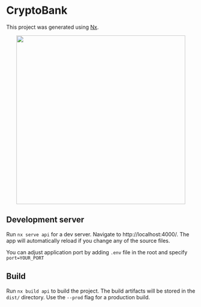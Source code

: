 

# CryptoBank

This project was generated using [Nx](https://nx.dev).

<p align="center"><img src="https://raw.githubusercontent.com/nrwl/nx/master/images/nx-logo.png" width="450"></p>


## Development server

Run `nx serve api` for a dev server. Navigate to http://localhost:4000/. The app will automatically reload if you change any of the source files.

You can adjust application port by adding `.env` file in the root and specify `port=YOUR_PORT`

## Build

Run `nx build api` to build the project. The build artifacts will be stored in the `dist/` directory. Use the `--prod` flag for a production build.

